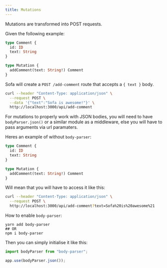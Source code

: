 ```yaml
---
title: Mutations
---
```


Mutations are transformed into POST requests.

Given the following example:

```graphql
type Comment {
  id: ID
  text: String
}

type Mutation {
  addComment(text: String!) Comment
}
```

Sofa will create a `POST /add-comment` route that accepts a `{ text }` body.

```bash
curl --header "Content-Type: application/json" \
  --request POST \
  --data '{"text":"Sofa is awesome!"}' \
  http://localhost:3000/api/add-comment
```

For mutations to properly work with JSON bodies, you will need to have `bodyParser.json()` or a similar module as a middleware, else you will have to pass arguments via url paramaters.

Heres an example of without `body-parser`:

```graphql
type Comment {
  id: ID
  text: String
}

type Mutation {
  addComment(text: String!) Comment
}
```

Will mean that you will have to access it like this:

```bash
curl --header "Content-Type: application/json" \
  --request POST \
  http://localhost:3000/api/add-comment?text=Sofa%20is%20awesome%21
```


How to enable `body-parser`:

```
yarn add body-parser
## OR
npm i body-parser
```

Then you can simply initialise it like this:
```js
import bodyParser from "body-parser";

app.use(bodyParser.json());
```




